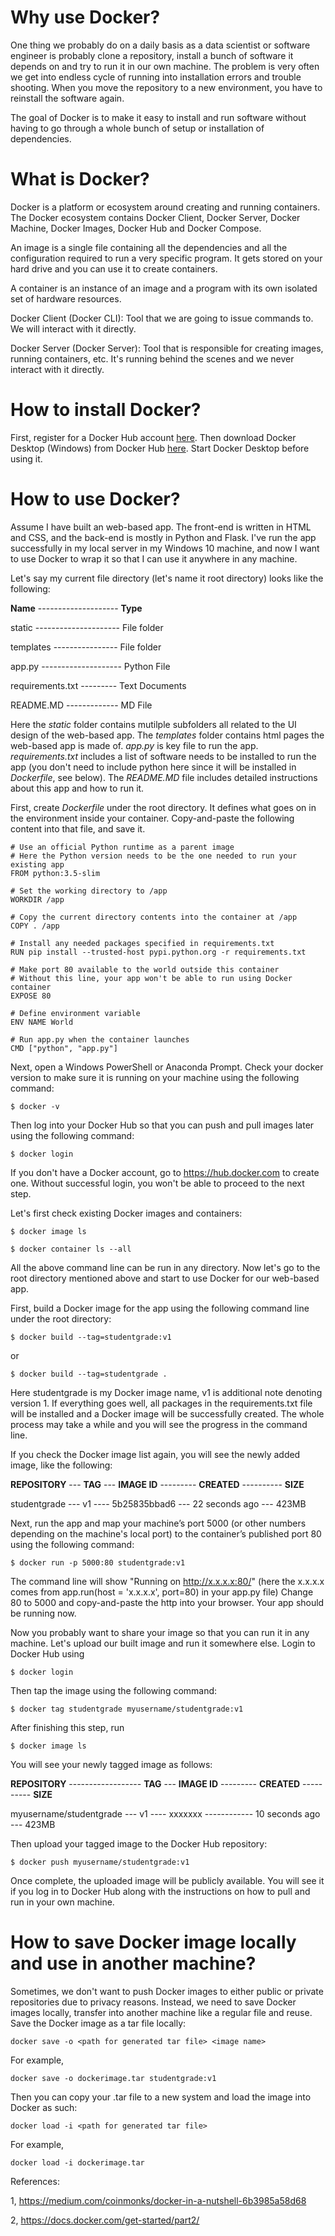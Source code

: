 # Why use Docker?

One thing we probably do on a daily basis as a data scientist or software engineer is probably clone a repository, install a bunch of software it depends on and try to run it in our own machine. The problem is very often we get into endless cycle of running into installation errors and trouble shooting. When you move the repository to a new environment, you have to reinstall the software again.

The goal of Docker is to make it easy to install and run software without having to go through a whole bunch of setup or installation of dependencies.

# What is Docker?

Docker is a platform or ecosystem around creating and running containers. The Docker ecosystem contains Docker Client, Docker Server, Docker Machine, Docker Images, Docker Hub and Docker Compose.

An image is a single file containing all the dependencies and all the configuration required to run a very specific program. It gets stored on your hard drive and you can use it to create containers.

A container is an instance of an image and a program with its own isolated set of hardware resources.

Docker Client (Docker CLI): Tool that we are going to issue commands to. We will interact with it directly.

Docker Server (Docker Server): Tool that is responsible for creating images, running containers, etc. It's running behind the scenes and we never interact with it directly.

# How to install Docker?
First, register for a Docker Hub account [here](https://hub.docker.com/). Then download Docker Desktop (Windows) from Docker Hub [here](https://hub.docker.com/editions/community/docker-ce-desktop-windows). Start Docker Desktop before using it.

# How to use Docker?

Assume I have built an web-based app. The front-end is written in HTML and CSS, and the back-end is mostly in Python and Flask. I've run the app successfully in my local server in my Windows 10 machine, and now I want to use Docker to wrap it so that I can use it anywhere in any machine.

Let's say my current file directory (let's name it root directory) looks like the following:

**Name** -------------------- **Type**

static --------------------- File folder

templates ---------------- File folder

app.py -------------------- Python File

requirements.txt --------- Text Documents

README.MD ------------- MD File

Here the _static_ folder contains mutilple subfolders all related to the UI design of the web-based app. The _templates_ folder contains html pages the web-based app is made of. _app.py_ is key file to run the app. _requirements.txt_ includes a list of software needs to be installed to run the app (you don't need to include python here since it will be installed in _Dockerfile_, see below). The _README.MD_ file includes detailed instructions about this app and how to run it.

First, create _Dockerfile_ under the root directory. It defines what goes on in the environment inside your container. Copy-and-paste the following content into that file, and save it.

```
# Use an official Python runtime as a parent image
# Here the Python version needs to be the one needed to run your existing app
FROM python:3.5-slim

# Set the working directory to /app
WORKDIR /app

# Copy the current directory contents into the container at /app
COPY . /app

# Install any needed packages specified in requirements.txt
RUN pip install --trusted-host pypi.python.org -r requirements.txt

# Make port 80 available to the world outside this container
# Without this line, your app won't be able to run using Docker container
EXPOSE 80

# Define environment variable
ENV NAME World

# Run app.py when the container launches
CMD ["python", "app.py"]
```

Next, open a Windows PowerShell or Anaconda Prompt. Check your docker version to make sure it is running on your machine using the following command:

```
$ docker -v
```

Then log into your Docker Hub so that you can push and pull images later using the following command:

```
$ docker login
```
If you don't have a Docker account, go to https://hub.docker.com to create one. Without successful login, you won't be able to proceed to the next step.

Let's first check existing Docker images and containers:

```
$ docker image ls
```

```
$ docker container ls --all
```

All the above command line can be run in any directory. Now let's go to the root directory mentioned above and start to use Docker for our web-based app.

First, build a Docker image for the app using the following command line under the root directory:

```
$ docker build --tag=studentgrade:v1
```
or 
```
$ docker build --tag=studentgrade .
```
Here studentgrade is my Docker image name, v1 is additional note denoting version 1. If everything goes well, all packages in the requirements.txt file will be installed and a Docker image will be successfully created. The whole process may take a while and you will see the progress in the command line.

If you check the Docker image list again, you will see the newly added image, like the following:

**REPOSITORY** --- **TAG** --- **IMAGE ID** --------- **CREATED** ---------- **SIZE**

studentgrade --- v1 ---- 5b25835bbad6 --- 22 seconds ago --- 423MB

Next, run the app and map your machine’s port 5000 (or other numbers depending on the machine's local port) to the container’s published port 80 using the following command:

```
$ docker run -p 5000:80 studentgrade:v1
```

The command line will show "Running on http://x.x.x.x:80/" (here the x.x.x.x comes from app.run(host = 'x.x.x.x', port=80) in your app.py file) Change 80 to 5000 and copy-and-paste the http into your browser. Your app should be running now.

Now you probably want to share your image so that you can run it in any machine. Let's upload our built image and run it somewhere else. Login to Docker Hub using

```
$ docker login
```

Then tap the image using the following command:

```
$ docker tag studentgrade myusername/studentgrade:v1
```

After finishing this step, run 

```
$ docker image ls
```

You will see your newly tagged image as follows:

**REPOSITORY** ------------------ **TAG** --- **IMAGE ID** --------- **CREATED** ---------- **SIZE**

myusername/studentgrade --- v1 ---- xxxxxxx ------------ 10 seconds ago --- 423MB

Then upload your tagged image to the Docker Hub repository:

```
$ docker push myusername/studentgrade:v1
```

Once complete, the uploaded image will be publicly available. You will see it if you log in to Docker Hub along with the instructions on how to pull and run in your own machine.

# How to save Docker image locally and use in another machine?
Sometimes, we don't want to push Docker images to either public or private repositories due to privacy reasons. Instead, we need to save Docker images locally, transfer into another machine like a regular file and reuse. 
Save the Docker image as a tar file locally:
```
docker save -o <path for generated tar file> <image name>
```
For example,
```
docker save -o dockerimage.tar studentgrade:v1
```

Then you can copy your .tar file to a new system and load the image into Docker as such:
```
docker load -i <path for generated tar file>
```
For example, 
```
docker load -i dockerimage.tar
```

References:

1, https://medium.com/coinmonks/docker-in-a-nutshell-6b3985a58d68

2, https://docs.docker.com/get-started/part2/

